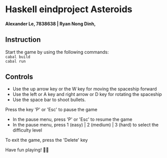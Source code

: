 # Haskell eindproject Asteroids
#### Alexander Le, 7838638 | Ryan Nong Dinh,

## Instruction
Start the game by using the following commands:\
`cabal build` \
`cabal run`

## Controls
- Use the up arrow key or the W key for moving the spaceship forward 
- Use the left or A key and right arrow or D key for rotating the spaceship 
- Use the space bar to shoot bullets.

Press the key 'P' or 'Esc' to pause the game
- In the pause menu, press 'P' or 'Esc' to resume the game
- In the pause menu, press 1 (easy) | 2 (medium) | 3 (hard) to select the difficulty level

To exit the game, press the 'Delete' key

Have fun playing! 🚀🌠
